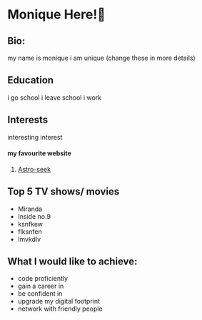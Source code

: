 <!--Add your name as a level 1 heading-->
# Monique Here!💫
<!--1. Add Bio, Education and Interests as level 2 headings-->
## Bio:
my name is monique i am unique (change these in more details)
## Education
i go school i leave school i work
## Interests
interesting interest 
<!--1. Add a link to your favourite website-->
#### my favourite website 
1. [Astro-seek](https://astro-seek.com)
###
<!--1. Add an ordered list of your top 5 TV shows or movies-->
## Top 5 TV shows/ movies
- Miranda
- Inside no.9
- ksnfkew
- flksnfen
- lmvkdlv
<!--1. Add task list of what you want to achieve during the bootcamp.-->
## What I would like to achieve:
- code proficiently 
- gain a career in 
- be confident in
- upgrade my digital footprint
- network with friendly people